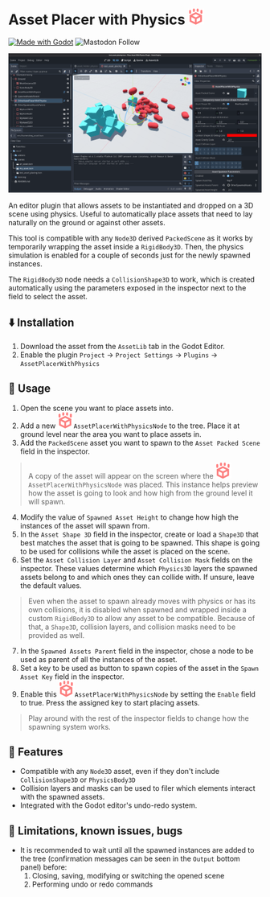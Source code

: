 # Asset Placer with Physics ![Asset Icon](./addons/asset_placer_with_physics/icons/Falling3DAssetIcon.svg)
[![Made with Godot](https://img.shields.io/badge/Made%20with-Godot-478CBF?style=flat&logo=godot%20engine&logoColor=white)](https://godotengine.org)
![Mastodon Follow](https://img.shields.io/mastodon/follow/109780053447231118?domain=mastodon.gamedev.place)

![Screenshot of the Godot Editor running the tool.](./screenshots/screenshot-2.png)


An editor plugin that allows assets to be instantiated and dropped on a 3D scene using physics. Useful to automatically place assets that need to lay naturally on the ground or against other assets.

This tool is compatible with any `Node3D` derived `PackedScene` as it works by temporarily wrapping the asset inside a `RigidBody3D`. Then, the physics simulation is enabled for a couple of seconds just for the newly spawned instances.

The `RigidBody3D` node needs a `CollisionShape3D` to work, which is created automatically using the parameters exposed in the inspector next to the field to select the asset.



## ⬇️ Installation
1. Download the asset from the `AssetLib` tab in the Godot Editor.
2. Enable the plugin `Project` -> `Project Settings` -> `Plugins` -> `AssetPlacerWithPhysics` 

## 📖 Usage 
1. Open the scene you want to place assets into.
2. Add a new ![Asset Icon](./addons/asset_placer_with_physics/icons/Falling3DAssetIcon.svg)`AssetPlacerWithPhysicsNode` to the tree. Place it at ground level near the area you want to place assets in.
3. Add the `PackedScene` asset you want to spawn to the `Asset Packed Scene` field in the inspector. 

> A copy of the asset will appear on the screen where the ![Asset Icon](./addons/asset_placer_with_physics/icons/Falling3DAssetIcon.svg)`AssetPlacerWithPhysicsNode` was placed.  This instance helps preview how the asset is going to look and how high from the ground level it will spawn.

4. Modify the value of `Spawned Asset Height` to change how high the instances of the asset will spawn from.
5. In the `Asset Shape 3D` field in the inspector, create or load a `Shape3D` that best matches the asset that is going to be spawned.  This shape is going to be used for collisions while the asset is placed on the scene.
6. Set the `Asset Collision Layer` and `Asset Collision Mask` fields on the inspector. These values determine which `Physics3D` layers the spawned assets belong to and which ones they can collide with. If unsure, leave the default values.

> Even when the asset to spawn already moves with physics or has its own collisions, it is disabled when spawned and wrapped inside a custom `RigidBody3D` to allow any asset to be compatible. Because of that, a `Shape3D`, collision layers, and collision masks need to be provided as well.

7. In the `Spawned Assets Parent` field in the inspector, chose a node to be used as parent of all the instances of the asset.
8. Set a key to be used as button to spawn copies of the asset in the `Spawn Asset Key` field in the inspector.
9. Enable this ![Asset Icon](./addons/asset_placer_with_physics/icons/Falling3DAssetIcon.svg)`AssetPlacerWithPhysicsNode`  by setting the `Enable` field to true. Press the assigned key to start placing assets. 
    
> Play around with the rest of the inspector fields to change how the spawning system works.


## 🧰 Features
- Compatible with any `Node3D` asset, even if they don't include `CollisionShape3D` or `PhysicsBody3D`
- Collision layers and masks can be used to filer which elements interact with the spawned assets.
- Integrated with the Godot editor's undo-redo system.

## 🐛 Limitations, known issues, bugs
- It is recommended to wait until all the spawned instances are added to the tree (confirmation messages can be seen in the `Output` bottom panel) before:
    1. Closing, saving, modifying or switching the opened scene
	2. Performing undo or redo commands
